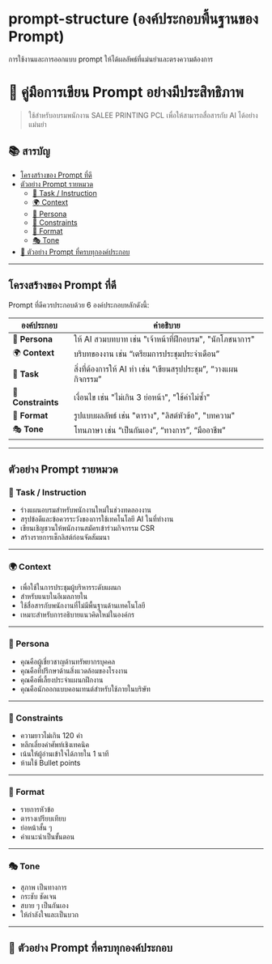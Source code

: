 # prompt-structure (องค์ประกอบพื้นฐานของ Prompt)
การใช้งานและการออกแบบ prompt ให้ได้ผลลัพธ์ที่แม่นยำและตรงความต้องการ 

# 🌟 คู่มือการเขียน Prompt อย่างมีประสิทธิภาพ  
> ใช้สำหรับอบรมพนักงาน SALEE PRINTING PCL เพื่อให้สามารถสื่อสารกับ AI ได้อย่างแม่นยำ

## 📚 สารบัญ
- [โครงสร้างของ Prompt ที่ดี](#โครงสร้างของ-prompt-ที่ดี)
- [ตัวอย่าง Prompt รายหมวด](#ตัวอย่าง-prompt-รายหมวด)
  - [🎯 Task / Instruction](#🎯-task--instruction)
  - [🌍 Context](#🌍-context)
  - [👤 Persona](#👤-persona)
  - [🧩 Constraints](#🧩-constraints)
  - [📄 Format](#📄-format)
  - [🎭 Tone](#🎭-tone)
- [🧠 ตัวอย่าง Prompt ที่ครบทุกองค์ประกอบ](#🧠-ตัวอย่าง-prompt-ที่ครบทุกองค์ประกอบ)

---

## โครงสร้างของ Prompt ที่ดี

Prompt ที่ดีควรประกอบด้วย 6 องค์ประกอบหลักดังนี้:

| องค์ประกอบ | คำอธิบาย |
|------------|----------|
| 👤 **Persona** | ให้ AI สวมบทบาท เช่น "เจ้าหน้าที่ฝึกอบรม", "นักโภชนาการ" |
| 🌍 **Context** | บริบทของงาน เช่น “เตรียมการประชุมประจำเดือน” |
| 🎯 **Task** | สิ่งที่ต้องการให้ AI ทำ เช่น “เขียนสรุปประชุม”, “วางแผนกิจกรรม” |
| 🧩 **Constraints** | เงื่อนไข เช่น "ไม่เกิน 3 ย่อหน้า", "ใช้คำไม่ซ้ำ" |
| 📄 **Format** | รูปแบบผลลัพธ์ เช่น "ตาราง", "ลิสต์หัวข้อ", "บทความ" |
| 🎭 **Tone** | โทนภาษา เช่น “เป็นกันเอง”, “ทางการ”, “มืออาชีพ” |

---

## ตัวอย่าง Prompt รายหมวด

### 🎯 Task / Instruction
- ร่างแผนอบรมสำหรับพนักงานใหม่ในช่วงทดลองงาน
- สรุปข้อดีและข้อควรระวังของการใช้เทคโนโลยี AI ในที่ทำงาน
- เขียนเชิญชวนให้พนักงานสมัครเข้าร่วมกิจกรรม CSR
- สร้างรายการเช็กลิสต์ก่อนจัดสัมมนา

---

### 🌍 Context
- เพื่อใช้ในการประชุมผู้บริหารระดับแผนก
- สำหรับแนบในอีเมลภายใน
- ใช้สื่อสารกับพนักงานที่ไม่มีพื้นฐานด้านเทคโนโลยี
- เหมาะสำหรับการอธิบายแนวคิดใหม่ในองค์กร

---

### 👤 Persona
- คุณคือผู้เชี่ยวชาญด้านทรัพยากรบุคคล
- คุณคือที่ปรึกษาด้านสิ่งแวดล้อมของโรงงาน
- คุณคือพี่เลี้ยงประจำแผนกฝึกงาน
- คุณคือนักออกแบบคอนเทนต์สำหรับใช้ภายในบริษัท

---

### 🧩 Constraints
- ความยาวไม่เกิน 120 คำ
- หลีกเลี่ยงคำศัพท์เชิงเทคนิค
- เน้นให้ผู้อ่านเข้าใจได้ภายใน 1 นาที
- ห้ามใช้ Bullet points

---

### 📄 Format
- รายการหัวข้อ
- ตารางเปรียบเทียบ
- ย่อหน้าสั้น ๆ
- คำแนะนำเป็นขั้นตอน

---

### 🎭 Tone
- สุภาพ เป็นทางการ
- กระชับ ชัดเจน
- สบาย ๆ เป็นกันเอง
- ให้กำลังใจและเป็นบวก

---

## 🧠 ตัวอย่าง Prompt ที่ครบทุกองค์ประกอบ

